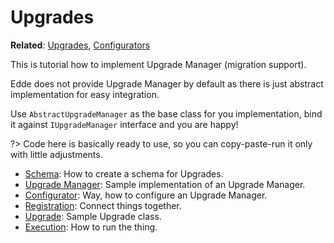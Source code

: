 # Upgrades

**Related**: [Upgrades](/edde/upgrades), [Configurators](/edde/configurators)

This is tutorial how to implement Upgrade Manager (migration support). 

Edde does not provide Upgrade Manager by default as there is just abstract implementation
for easy integration.

Use `AbstractUpgradeManager` as the base class for you implementation, bind it against `IUpgradeManager`
interface and you are happy!

?> Code here is basically ready to use, so you can copy-paste-run it only with little adjustments.

* [Schema](/examples/upgrades/schema): How to create a schema for Upgrades.
* [Upgrade Manager](/examples/upgrades/upgrade-manager): Sample implementation of an Upgrade Manager.
* [Configurator](/examples/upgrades/configurator): Way, how to configure an Upgrade Manager.
* [Registration](/examples/upgrades/registration): Connect things together.
* [Upgrade](/examples/upgrades/upgrade): Sample Upgrade class.
* [Execution](/examples/upgrades/execution): How to run the thing.
